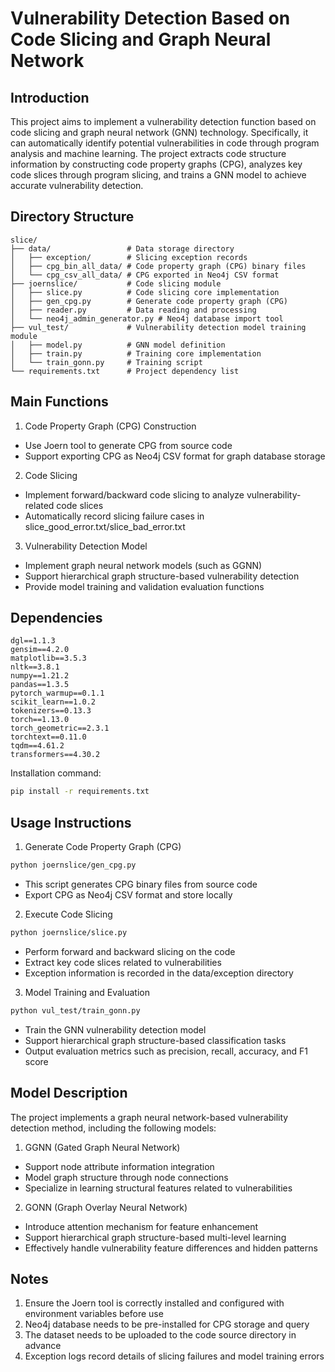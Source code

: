 # Vulnerability Detection Based on Code Slicing and Graph Neural Network
## Introduction
This project aims to implement a vulnerability detection function based on code slicing and graph neural network (GNN) technology. Specifically, it can automatically identify potential vulnerabilities in code through program analysis and machine learning. The project extracts code structure information by constructing code property graphs (CPG), analyzes key code slices through program slicing, and trains a GNN model to achieve accurate vulnerability detection.
## Directory Structure
```text
slice/
├── data/                 # Data storage directory
│   ├── exception/        # Slicing exception records
│   ├── cpg_bin_all_data/ # Code property graph (CPG) binary files
│   └── cpg_csv_all_data/ # CPG exported in Neo4j CSV format
├── joernslice/           # Code slicing module
│   ├── slice.py          # Code slicing core implementation
│   ├── gen_cpg.py        # Generate code property graph (CPG)
│   ├── reader.py         # Data reading and processing
│   └── neo4j_admin_generator.py # Neo4j database import tool
├── vul_test/             # Vulnerability detection model training module
│   ├── model.py          # GNN model definition
│   ├── train.py          # Training core implementation
│   └── train_gonn.py     # Training script
└── requirements.txt      # Project dependency list
```
## Main Functions
1. Code Property Graph (CPG) Construction
* Use Joern tool to generate CPG from source code
* Support exporting CPG as Neo4j CSV format for graph database storage
2. Code Slicing
* Implement forward/backward code slicing to analyze vulnerability-related code slices
* Automatically record slicing failure cases in slice_good_error.txt/slice_bad_error.txt
3. Vulnerability Detection Model
* Implement graph neural network models (such as GGNN)
* Support hierarchical graph structure-based vulnerability detection
* Provide model training and validation evaluation functions
## Dependencies
```text
dgl==1.1.3
gensim==4.2.0
matplotlib==3.5.3
nltk==3.8.1
numpy==1.21.2
pandas==1.3.5
pytorch_warmup==0.1.1
scikit_learn==1.0.2
tokenizers==0.13.3
torch==1.13.0
torch_geometric==2.3.1
torchtext==0.11.0
tqdm==4.61.2
transformers==4.30.2
```
Installation command:
```bash
pip install -r requirements.txt
```
## Usage Instructions
1. Generate Code Property Graph (CPG)
```bash
python joernslice/gen_cpg.py
```
* This script generates CPG binary files from source code 
* Export CPG as Neo4j CSV format and store locally
2. ִExecute Code Slicing
```bash
python joernslice/slice.py
```
* Perform forward and backward slicing on the code 
* Extract key code slices related to vulnerabilities
* Exception information is recorded in the data/exception directory
3. Model Training and Evaluation
```bash
python vul_test/train_gonn.py
```
* Train the GNN vulnerability detection model
* Support hierarchical graph structure-based classification tasks
* Output evaluation metrics such as precision, recall, accuracy, and F1 score

## Model Description
The project implements a graph neural network-based vulnerability detection method, including the following models:
1. GGNN (Gated Graph Neural Network)
* Support node attribute information integration
* Model graph structure through node connections
* Specialize in learning structural features related to vulnerabilities
2. GONN (Graph Overlay Neural Network)
* Introduce attention mechanism for feature enhancement
* Support hierarchical graph structure-based multi-level learning
* Effectively handle vulnerability feature differences and hidden patterns
## Notes
1. Ensure the Joern tool is correctly installed and configured with environment variables before use
2. Neo4j database needs to be pre-installed for CPG storage and query
3. The dataset needs to be uploaded to the code source directory in advance
4. Exception logs record details of slicing failures and model training errors
